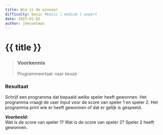 ```yaml
---
title: Wie is de winnaar
difficulty: basic #basic | medium | expert
date: 2023-01-02
author: jheuvelman
---
```




# {{ title }}

> ### Voorkennis
> Programmeertaal: naar keuze

### Resultaat
Schrijf een programma dat bepaald welke speler heeft gewonnen. Het
programma vraagt de user input voor de score van speler 1 en speler 2.
Het programma print wie er heeft gewonnen of dat er gelijk is gespeeld.

***Voorbeeld:***  
Wat is de score van speler 1? Wat is de score van speler 2? Speler 2
heeft gewonnen.
